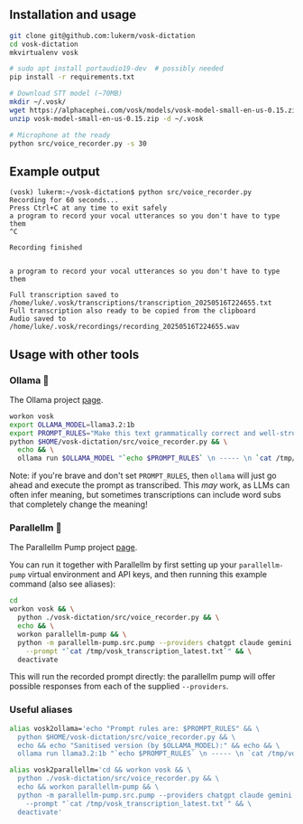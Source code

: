 ## Installation and usage

```bash
git clone git@github.com:lukerm/vosk-dictation
cd vosk-dictation
mkvirtualenv vosk

# sudo apt install portaudio19-dev  # possibly needed
pip install -r requirements.txt

# Download STT model (~70MB)
mkdir ~/.vosk/
wget https://alphacephei.com/vosk/models/vosk-model-small-en-us-0.15.zip
unzip vosk-model-small-en-us-0.15.zip -d ~/.vosk

# Microphone at the ready
python src/voice_recorder.py -s 30
```

## Example output

```text
(vosk) lukerm:~/vosk-dictation$ python src/voice_recorder.py
Recording for 60 seconds...
Press Ctrl+C at any time to exit safely
a program to record your vocal utterances so you don't have to type them
^C

Recording finished


a program to record your vocal utterances so you don't have to type them

Full transcription saved to /home/luke/.vosk/transcriptions/transcription_20250516T224655.txt
Full transcription also ready to be copied from the clipboard
Audio saved to /home/luke/.vosk/recordings/recording_20250516T224655.wav
```

## Usage with other tools

### Ollama 🦙

The Ollama project [page](https://github.com/ollama/ollama).

```bash
workon vosk
export OLLAMA_MODEL=llama3.2:1b
export PROMPT_RULES="Make this text grammatically correct and well-structured. Do not include preamble in your output, just the corrected version of what follows."
python $HOME/vosk-dictation/src/voice_recorder.py && \
  echo && \
  ollama run $OLLAMA_MODEL "`echo $PROMPT_RULES` \n ----- \n `cat /tmp/vosk_transcription_latest.txt`"
```

Note: if you're brave and don't set `PROMPT_RULES`, then `ollama` will just go ahead and execute the prompt as transcribed. 
This _may_ work, as LLMs can often infer meaning, but sometimes transcriptions can include word subs that completely change the meaning!

### Parallellm 🦾

The Parallellm Pump project [page](https://github.com/lukerm/parallellm-pump).

You can run it together with Parallellm by first setting up your `parallellm-pump` virtual environment and API keys, and then running 
this example command (also see aliases):

```bash
cd
workon vosk && \
  python ./vosk-dictation/src/voice_recorder.py && \
  echo && \
  workon parallellm-pump && \
  python -m parallellm-pump.src.pump --providers chatgpt claude gemini \
    --prompt "`cat /tmp/vosk_transcription_latest.txt`" && \
  deactivate
```

This will run the recorded prompt directly: the parallellm pump will offer possible responses from each of the supplied `--providers`.

### Useful aliases

```bash
alias vosk2ollama='echo "Prompt rules are: $PROMPT_RULES" && \
  python $HOME/vosk-dictation/src/voice_recorder.py && \
  echo && echo "Sanitised version (by $OLLAMA_MODEL):" && echo && \
  ollama run llama3.2:1b "`echo $PROMPT_RULES` \n ----- \n `cat /tmp/vosk_transcription_latest.txt`"'
```

```bash
alias vosk2parallellm='cd && workon vosk && \
  python ./vosk-dictation/src/voice_recorder.py && \
  echo && workon parallellm-pump && \
  python -m parallellm-pump.src.pump --providers chatgpt claude gemini \
    --prompt "`cat /tmp/vosk_transcription_latest.txt`" && \
  deactivate'
```